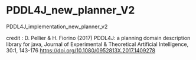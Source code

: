 # PDDL4J_new_planner_V2
PDDL4J_implementation_new_planner_v2


credit :
D. Pellier & H. Fiorino (2017) PDDL4J: a planning domain description library for java, Journal of Experimental & Theoretical Artificial Intelligence, 30:1, 143-176 https://doi.org/10.1080/0952813X.2017.1409278
